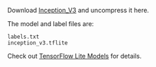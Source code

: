 Download [Inception_V3](https://storage.googleapis.com/download.tensorflow.org/models/tflite/model_zoo/upload_20180427/inception_v3_2018_04_27.tgz) and uncompress it here.

The model and label files are:
```
labels.txt
inception_v3.tflite
```

Check out [TensorFlow Lite Models](https://github.com/tensorflow/tensorflow/blob/master/tensorflow/contrib/lite/g3doc/models.md) for details.
